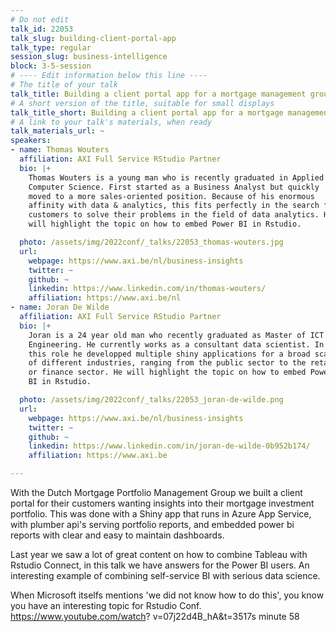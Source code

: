 ```yaml
---
# Do not edit
talk_id: 22053
talk_slug: building-client-portal-app
talk_type: regular
session_slug: business-intelligence
block: 3-5-session
# ---- Edit information below this line ----
# The title of your talk
talk_title: Building a client portal app for a mortgage management group with embedded Power BI reports
# A short version of the title, suitable for small displays
talk_title_short: Building a client portal app for a mortgage management group with embedded Power BI reports
# A link to your talk's materials, when ready
talk_materials_url: ~
speakers:
- name: Thomas Wouters
  affiliation: AXI Full Service RStudio Partner
  bio: |+
    Thomas Wouters is a young man who is recently graduated in Applied
    Computer Science. First started as a Business Analyst but quickly
    moved to a more sales-oriented position. Because of his enormous
    affinity with data & analytics, this fits perfectly in the search for
    customers to solve their problems in the field of data analytics. He
    will highlight the topic on how to embed Power BI in Rstudio.

  photo: /assets/img/2022conf/_talks/22053_thomas-wouters.jpg
  url:
    webpage: https://www.axi.be/nl/business-insights
    twitter: ~
    github: ~
    linkedin: https://www.linkedin.com/in/thomas-wouters/
    affiliation: https://www.axi.be/nl
- name: Joran De Wilde
  affiliation: AXI Full Service RStudio Partner
  bio: |+
    Joran is a 24 year old man who recently graduated as Master of ICT
    Engineering. He currently works as a consultant data scientist. In
    this role he developped multiple shiny applications for a broad scala
    of different industries, ranging from the public sector to the retail
    or finance sector. He will highlight the topic on how to embed Power
    BI in Rstudio.

  photo: /assets/img/2022conf/_talks/22053_joran-de-wilde.png
  url:
    webpage: https://www.axi.be/nl/business-insights
    twitter: ~
    github: ~
    linkedin: https://www.linkedin.com/in/joran-de-wilde-0b952b174/
    affiliation: https://www.axi.be

---
```


<!-- ABSTRACT ----
Please write abstract below. You may use simple markdown (links, code style, bold, italics)
-->

With the Dutch Mortgage Portfolio Management Group we built a client portal for
their customers wanting insights into their mortgage investment portfolio. This
was done with a Shiny app that runs in Azure App Service, with plumber api's
serving portfolio reports, and embedded power bi reports with clear and easy to
maintain dashboards.

Last year we saw a lot of great content on how to combine Tableau with Rstudio
Connect, in this talk we have answers for the Power BI users. An interesting
example of combining self-service BI with serious data science.

When Microsoft itselfs mentions 'we did not know how to do this', you know
you have an interesting topic for Rstudio Conf. https://www.youtube.com/watch?
v=07j22d4B_hA&t=3517s minute 58
